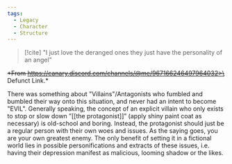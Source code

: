 ```yaml
---
tags:
  - Legacy
  - Character
  - Structure
---
```



> [!cite]
> "I just love the deranged ones they just have the personality of an angel"

~~*From https://canary.discord.com/channels/@me/967166246497964032>\~~
Defunct Link.* 

There was something about "Villains"/Antagonists who fumbled and bumbled their way onto this situation, and never had an intent to become "EVIL". 
Generally speaking, the concept of an explicit villain who only exists to stop or slow down ”[[the protagonist]]” (apply shiny paint coat as necessary) is old-school and boring. 
Instead, the protagonist should just be a regular person with their own woes and issues. 
As the saying goes, you are your own greatest enemy. The only benefit of setting it in a fictional world lies in possible personifications and extracts of these issues, i.e. having their depression manifest as malicious, looming shadow or the likes. 
